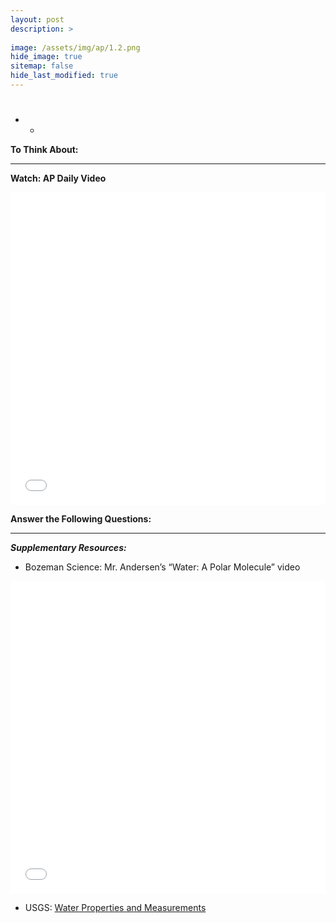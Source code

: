 ```yaml
---
layout: post
description: >
  
image: /assets/img/ap/1.2.png
hide_image: true
sitemap: false
hide_last_modified: true
---
```


# 

* *

**To Think About:** 



---

**Watch: AP Daily Video**

<iframe src="//player.bilibili.com/player.html?isOutside=true&aid=762646093&bvid=BV1964y1a7Xj&cid=399021579&p=1&high_quality=1&danmaku=0&autoplay=0" allowfullscreen="allowfullscreen" width="100%" height="500" scrolling="no" frameborder="0" sandbox="allow-top-navigation allow-same-origin allow-forms allow-scripts"></iframe>

**Answer the Following Questions:**

---

***Supplementary Resources:*** 

- Bozeman Science: Mr. Andersen’s “Water:  A Polar Molecule” video

<iframe src="//player.bilibili.com/player.html?isOutside=true&aid=112808071004851&bvid=BV1tm8JeqEB4&cid=500001619652181&p=1&high_quality=1&danmaku=0&autoplay=0" allowfullscreen="allowfullscreen" width="100%" height="500" scrolling="no" frameborder="0" sandbox="allow-top-navigation allow-same-origin allow-forms allow-scripts"></iframe>

- USGS: [Water Properties and Measurements](https://www.usgs.gov/special-topics/water-science-school/science/water-properties-information-topic)


